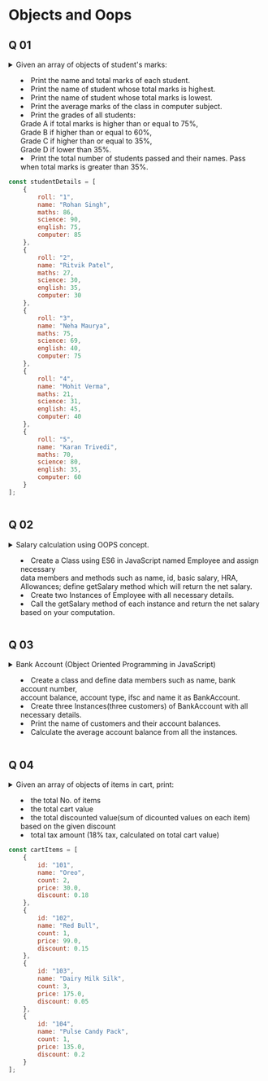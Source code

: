 # Objects and Oops

## Q 01


<!-- Question 1 -->

 <details>

  <summary>
      Given an array of objects of student's marks:

-   Print the name and total marks of each student.
-   Print the name of student whose total marks is highest.
-   Print the name of student whose total marks is lowest.
-   Print the average marks of the class in computer subject.
-   Print the grades of all students:  
     Grade A if total marks is higher than or equal to 75%,  
     Grade B if higher than or equal to 60%,  
     Grade C if higher than or equal to 35%,  
     Grade D if lower than 35%.
-   Print the total number of students passed and their names. Pass when total marks is greater than 35%.

```js script
const studentDetails = [
	{
		roll: "1",
		name: "Rohan Singh",
		maths: 86,
		science: 90,
		english: 75,
		computer: 85
	},
	{
		roll: "2",
		name: "Ritvik Patel",
		maths: 27,
		science: 30,
		english: 35,
		computer: 30
	},
	{
		roll: "3",
		name: "Neha Maurya",
		maths: 75,
		science: 69,
		english: 40,
		computer: 75
	},
	{
		roll: "4",
		name: "Mohit Verma",
		maths: 21,
		science: 31,
		english: 45,
		computer: 40
	},
	{
		roll: "5",
		name: "Karan Trivedi",
		maths: 70,
		science: 80,
		english: 35,
		computer: 60
	}
];
```

  </summary>


-  `index.js`

```javascript

const studentDetails = [
  {
    roll: "1",
    name: "Rohan Singh",
    maths: 86,
    science: 90,
    english: 75,
    computer: 85
  },
  {
    roll: "2",
    name: "Ritvik Patel",
    maths: 27,
    science: 30,
    english: 35,
    computer: 30
  },
  {
    roll: "3",
    name: "Neha Maurya",
    maths: 75,
    science: 69,
    english: 40,
    computer: 75
  },
  {
    roll: "4",
    name: "Mohit Verma",
    maths: 21,
    science: 31,
    english: 45,
    computer: 40
  },
  {
    roll: "5",
    name: "Karan Trivedi",
    maths: 70,
    science: 80,
    english: 35,
    computer: 60
  }
];

const studentTotalMarks = [];
const passList = [];

const prinitDetails = (students) => {
  for (let i = 0; i < students.length; i++) {
    totalMarks = students[i].english + students[i].computer + students[i].maths + students[i].science;
    studentTotalMarks.push(totalMarks)
    const grade = getGrades(totalMarks, students[i].name);
    console.log("Name: " + students[i].name);
    console.log("Total Marks: " + totalMarks);
    console.log("Grade: " + grade);
    console.log("---------")
  }
}

const highestMarks = (data) => {
  let highestMarks = data[0];
  let topper = studentDetails[0].name;
  for (let i = 1; i < data.length; i++) {
    if (data[i] > highestMarks) {
      highestMarks = data[i];
      topper = studentDetails[i].name;
    }
  }
  console.log("Highest Marks: " + topper);
}

const lowestMarks = (data) => {
  let lowestMarks = data[0];
  let name = studentDetails[0].name;
  for (let i = 1; i < data.length; i++) {
    if (data[i] < lowestMarks) {
      lowestMarks = data[i];
      name = studentDetails[i].name;
    }
  }
  console.log("Lowest Marks: " + name);
}

const averageMarksInComputer = (data) => {
  let totalMarksInSubject = 0;
  for (let i = 0; i < data.length; i++) {
    totalMarksInSubject += data[i].computer;
  }
  averageMarks = totalMarksInSubject / data.length;
  console.log("Average Marks in computer: " + averageMarks)
}

const getGrades = (marks, name) => {
  const percentage = marks / 400 * 100;
  if (percentage >= 75) {
    passList.push(name);
    return "A";
  }
  else if (percentage >= 60) {
    passList.push(name);
    return "B";
  }
  else if (percentage >= 35) {
    passList.push(name);
    return "C";
  }
  else return "D";

}

const passFail = () => {
  console.log("Number of Students Pass: " + passList.length);
  console.log("Name of Pass students: ");
  for (let i = 0; i < passList.length; i++) {
    console.log("  " + passList[i]);
  }

}

prinitDetails(studentDetails);
highestMarks(studentTotalMarks);
lowestMarks(studentTotalMarks);
averageMarksInComputer(studentDetails);
passFail();
 

// Name: Rohan Singh
// Total Marks: 336
// Grade: A
// ---------
// Name: Ritvik Patel
// Total Marks: 122
// Grade: D
// ---------
// Name: Neha Maurya
// Total Marks: 259
// Grade: B
// ---------
// Name: Mohit Verma
// Total Marks: 137
// Grade: D
// ---------
// Name: Karan Trivedi
// Total Marks: 245
// Grade: B
// ---------
// Highest Marks: Rohan Singh
// Lowest Marks: Ritvik Patel
// Average Marks in computer: 58
// Number of Students Pass: 3
// Name of Pass students: 
//   Rohan Singh
//   Neha Maurya
//   Karan Trivedi
```

</details>

## Q 02


<!-- Question 2 -->

 <details>

  <summary>
      Salary calculation using OOPS concept.

-   Create a Class using ES6 in JavaScript named Employee and assign necessary  
    data members and methods such as name, id, basic salary, HRA, Allowances; define getSalary method which will return the net salary.
-   Create two Instances of Employee with all necessary details.
-   Call the getSalary method of each instance and return the net salary based on your computation.

  </summary>


-  `index.js`

```javascript
class employee {
  constructor(name, id, basicSalary, hra, allowances) {
    this.name = name;
    this.id = id;
    this.basicSalary = basicSalary;
    this.hra = hra;
    this.allowances = allowances;
  }
  get getSalary() {
    return this.basicSalary + this.hra + this.allowances;
  }

}

const employee1 = new employee("sanyam", 1, 10000, 2000, 500);
const employee2 = new employee("Aryan", 2, 12000, 2500, 800);
console.log(employee1);
console.log(employee2);
console.log(employee1.getSalary);
console.log(employee2.getSalary);	  

```

</details>

## Q 03


<!-- Question 3 -->

 <details>

  <summary>
      Bank Account (Object Oriented Programming in JavaScript)

-   Create a class and define data members such as name, bank account number,  
    account balance, account type, ifsc and name it as BankAccount.
-   Create three Instances(three customers) of BankAccount with all necessary details.
-   Print the name of customers and their account balances.
-   Calculate the average account balance from all the instances.
  </summary>


-  `index.js`

```javascript
class bankAccount {
  constructor(name, bankAccountNumber, accountBalance, accountType, ifsc,) {
    this.name = name;
    this.bankAccountNumber = bankAccountNumber;
    this.accountBalance = accountBalance;
    this.accountType = accountType;
    this.ifsc = ifsc;
  }
}

const customer1 = new bankAccount("Sanyam", 87718611, 5000, "Savings Account", "SJ015");
const customer2 = new bankAccount("Yash", 98105507, 4000, "Current Account", "SJ255");
const customer3 = new bankAccount("Shivam", 8965894, 6000, "Private Account", "SJ275");

console.log(customer1.name, customer1.accountBalance);
console.log(customer2.name, customer2.accountBalance);
console.log(customer3.name, customer3.accountBalance);

const averageAccountBalance = ( customer1.accountBalance + customer2.accountBalance + customer3.accountBalance ) / 3;

console.log(averageAccountBalance);  

```

</details>

## Q 04
<!-- Question 4 -->

 <details>

  <summary>
      Given an array of objects of items in cart, print:

-   the total No. of items
-   the total cart value
-   the total discounted value(sum of dicounted values on each item) based on the given discount
-   total tax amount (18% tax, calculated on total cart value)

```js script
const cartItems = [
	{
		id: "101",
		name: "Oreo",
		count: 2,
		price: 30.0,
		discount: 0.18
	},
	{
		id: "102",
		name: "Red Bull",
		count: 1,
		price: 99.0,
		discount: 0.15
	},
	{
		id: "103",
		name: "Dairy Milk Silk",
		count: 3,
		price: 175.0,
		discount: 0.05
	},
	{
		id: "104",
		name: "Pulse Candy Pack",
		count: 1,
		price: 135.0,
		discount: 0.2
	}
];
```
  </summary>


-  `index.js`

```javascript

const cartItems = [
  {
    id: "101",
    name: "Oreo",
    count: 2,
    price: 30.0,
    discount: 0.18
  },
  {
    id: "102",
    name: "Red Bull",
    count: 1,
    price: 99.0,
    discount: 0.15
  },
  {
    id: "103",
    name: "Dairy Milk Silk",
    count: 3,
    price: 175.0,
    discount: 0.05
  },
  {
    id: "104",
    name: "Pulse Candy Pack",
    count: 1,
    price: 135.0,
    discount: 0.2
  }
];

const totalCartItems = (cart) => {
  let totalItems = 0;
  for (let i = 0; i < cart.length; i++) {
    totalItems += cart[i].count;
  }
  return totalItems;
}

const totalCartValue = (cart) => {
  let totalValue = 0;
  for (let i = 0; i < cart.length; i++) {
    totalValue += cart[i].price;
  }
  return totalValue;
}

const discountedValue = (data) => {
  let totalDiscount = 0;
  for (let i = 0; i < data.length; i++) {
    totalDiscount += data[i].count * (data[i].price * data[i].discount).toFixed(2);
  }
  return totalDiscount;
  console.log("Total Discounted Value: " + totalDiscount);
}

const totalTaxAmount = () => {
  return totalCartValue(cartItems) - discountedValue(cartItems);
}

console.log("Total No. of Items in Cart: " + totalCartItems(cartItems));
console.log("Total Value of Items in Cart: " + totalCartValue(cartItems));
console.log("Total Discounted Value: " + discountedValue(cartItems));
console.log("Total Discounted Value: " + totalTaxAmount());

// Total No. of Items in Cart: 7
// Total Value of Items in Cart: 439
// Total Discounted Value: 78.9
// Total Discounted Value: 360.1	  

```

</details>
